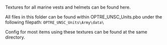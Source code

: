 Textures for all marine vests and helmets can be found here.

All files in this folder can be found within OPTRE_UNSC_Units.pbo under the following filepath:
`OPTRE_UNSC_Units\Army\data\`

Config for most items using these textures can be found at the same directory.
